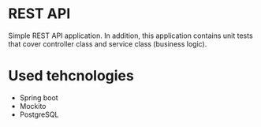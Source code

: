 # REST API

Simple REST API application. In addition, this application contains unit tests that cover controller class and service class (business logic).

# Used tehcnologies
  * Spring boot
  * Mockito
  * PostgreSQL
